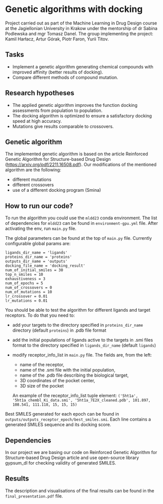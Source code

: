 # Genetic algorithms with docking
Project carried out as part of the Machine Learning in Drug Design course at the Jagiellonian University in Krakow under the mentorship of dr Sabina Podlewska and mgr Tomasz Danel. The group implementing the project: Kamil Harłacz, Artur Górak, Piotr Faron, Yurii Titov.

## Tasks
* Implement a genetic algorithm generating chemical compounds with improved affinity (better results of
docking).
* Compare different methods of compound mutation.

## Research hypotheses
- The applied genetic algorithm improves the function
docking assessments from population to population.
- The docking algorithm is optimized to
ensure a satisfactory docking speed at
high accuracy.
- Mutations give results comparable to crossovers.

## Genetic algorithm
The implemented genetic algorithm is based on the article Reinforced Genetic Algorithm for
Structure-based Drug Design (https://arxiv.org/pdf/2211.16508.pdf). Our modifications of the mentioned algorithm are the following:
- different mutations
- different crossovers
- use of a different docking program (Smina)

## How to run our code?
To run the algorithm you could use the `mldd23` conda environment.
The list of dependencies for `mldd23` can be found in `environment-gpu.yml` file.
After activating the env, run `main.py` file.

The global parameters can be found at the top of `main.py` file. Currently configurable global params are:

```
ligands_dir_name = 'ligands'
proteins_dir_name = 'proteins'
outputs_dir_name = 'outputs'
docking_file_name = 'docking_result'
num_of_initial_smiles = 30
top_n_smiles = 10
exhaustiveness = 3
num_of_epochs = 5
num_of_crossovers = 0
num_of_mutations = 10
lr_crossover = 0.01
lr_mutations = 0.01
```

You should be able to test the algorithm for different ligands and target receptors.
To do that you need to:
- add your targets to the directory specified in `proteins_dir_name` directory (default `proteins`) in .pdb file format 
- add the initial populations of ligands active to the targets in .smi files format to the directory specified in `ligands_dir_name` (default `ligands`) 
- modify receptor_info_list in `main.py` file. The fields are, from the left: 
  - name of the receptor,
  - name of the .smi file with the initial population,
  - name of the .pdb file describing the biological target,
  - 3D coordinates of the pocket center,
  - 3D size of the pocket
  
  An example of the receptor_info_list tuple element:
  `('5ht1a', '5ht1a_chembl_Ki_data.smi', '5ht1a_7E2X_cleaned.pdb', 101.897, 108.541, 111.118, 15, 15, 15)`

Best SMILES generated for each epoch can be found in `outputs/outputs_receptor_epoch/best_smiles.smi`.
Each line contains a generated SMILES sequence and its docking score.

## Dependencies
In our project we are basing our code on Reinforced Genetic Algorithm for
Structure-based Drug Design article and use open-source library gypsum_dl for checking validity of generated SMILES.

## Results
The description and visualisations of the final results can be found in the `final_presentation.pdf` file.